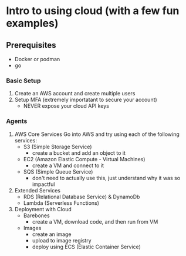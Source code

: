 # Intro to using cloud (with a few fun examples)

## Prerequisites

- Docker or podman
- go

### Basic Setup

 1. Create an AWS account and create multiple users 
 2. Setup MFA (extremely importatant to secure your account)
    - NEVER expose your cloud API keys

### Agents

1. AWS Core Services 
    Go into AWS and try using each of the following services:
    - S3 (Simple Storage Service)
        - create a bucket and add an object to it
    - EC2 (Amazon Elastic Compute - Virtual Machines)
        - create a VM and connect to it
    - SQS (Simple Queue Service)
        - don't need to actually use this, just understand why it was so impactful 
2. Extended Services
    - RDS (Relational Database Service) & DynamoDb
    - Lambda (Serverless Functions)
3. Deployment with Cloud
    - Barebones 
        - create a VM, download code, and then run from VM
    - Images
        - create an image
        - upload to image registry
        - deploy using ECS (Elastic Container Service)


